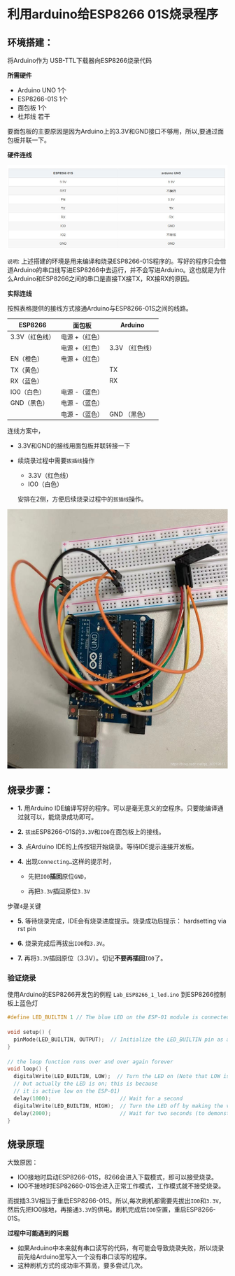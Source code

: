 # 利用arduino给ESP8266 01S烧录程序

## 环境搭建：

将Arduino作为 USB-TTL下载器向ESP8266烧录代码

**所需硬件**

* Arduino UNO	1个
* ESP8266-01S	1个
* 面包板	1个
* 杜邦线	若干

要面包板的主要原因是因为Arduino上的3.3V和GND接口不够用，所以,要通过面包板并联一下。

**硬件连线**

 ![](img/ESP8266_Arduino_Wired.jpg)


`说明`: 上述搭建的环境是用来编译和烧录ESP8266-01S程序的。写好的程序只会借道Arduino的串口线写进ESP8266中去运行，并不会写进Arduino。这也就是为什么Arduino和ESP8266之间的串口是直接TX接TX，RX接RX的原因。

**实际连线**

按照表格提供的接线方式接通Arduino与ESP8266-01S之间的线路。

| ESP8266           |   面包板        | Arduino       |
| ----------------- | ---------------|----------------| 
| 3.3V（红色线）     | 电源 +（红色）  |               |
|                   | 电源 +（红色）  |  3.3V （红色线）  |
| EN（橙色）         | 电源 +（红色）  |                 |  
| TX（黄色）         |                |    TX            |  
| RX（蓝色）         |                |    RX            |
| IO0（白色）        | 电源 -（蓝色）  |                 |
| GND（黑色）        | 电源 -（蓝色）  |                 |
|                   | 电源 -（蓝色）  |   GND （黑色）    |


连线方案中，

* 3.3V和GND的接线用面包板并联转接一下

* 续烧录过程中需要`拔插线`操作
  *  3.3V（红色线） 
  *  IO0（白色） 

  安排在2侧，方便后续烧录过程中的`拔插线`操作。

![](img/ESP8266_Arduino_Wired_1.jpg)

## 烧录步骤：

* **1.** 用Arduino IDE编译写好的程序。可以是毫无意义的空程序。只要能编译通过就可以，能烧录成功即可。

* **2.**  `拔出`ESP8266-01S的`3.3V`和`IO0`在面包板上的接线。

* **3.** 点Arduino IDE的上传按钮开始烧录。等待IDE提示连接开发板。

* **4.** 出现`Connecting…`这样的提示时，
  
  * 先把`IO0`**插回**原位`GND`，
  
  * 再把`3.3V`插回原位`3.3V` 

步骤`4`是关键

* **5.** 等待烧录完成，IDE会有烧录进度提示。烧录成功后提示： hardsetting via rst pin

* **6.**  烧录完成后再拔出`IO0`和`3.3V`。

* **7.** 再将`3.3V`插回原位（3.3V）。切记**不要再插回**`IO0`了。

### 验证烧录

使用Arduino的ESP8266开发包的例程 `Lab_ESP8266_1_led.ino` 到ESP8266控制板上蓝色灯

```c
#define LED_BUILTIN 1 // The blue LED on the ESP-01 module is connected to GPIO1

void setup() {
  pinMode(LED_BUILTIN, OUTPUT);  // Initialize the LED_BUILTIN pin as an output
}

// the loop function runs over and over again forever
void loop() {
  digitalWrite(LED_BUILTIN, LOW);  // Turn the LED on (Note that LOW is the voltage level
  // but actually the LED is on; this is because
  // it is active low on the ESP-01)
  delay(1000);                      // Wait for a second
  digitalWrite(LED_BUILTIN, HIGH);  // Turn the LED off by making the voltage HIGH
  delay(2000);                      // Wait for two seconds (to demonstrate the active low LED)
}
```

## 烧录原理

大致原因：

* IO0接地时启动ESP8266-01S，8266会进入下载模式，即可以接受烧录。
* IO0不接地时ESP82660-01S会进入正常工作模式，工作模式就不接受烧录。

而拔插3.3V相当于重启ESP8266-01S。所以,每次刷机都需要先拔出`IO0`和`3.3V`，然后先把IO0接地，再接通`3.3V`的供电。刷机完成后`IO0`空置，重启ESP8266-01S。

**过程中可能遇到的问题**

* 如果Arduino中本来就有串口读写的代码，有可能会导致烧录失败，所以烧录前先给Arduino里写入一个没有串口读写的程序。
* 这种刷机方式的成功率不算高，要多尝试几次。

